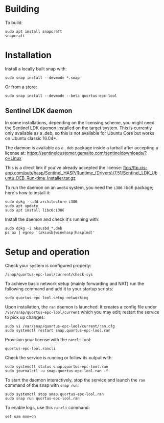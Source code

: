 # Building

To build:
```shell
sudo apt install snapcraft
snapcraft
```

# Installation

Install a locally built snap with:
```shell
sudo snap install --devmode *.snap
```

Or from a store:
```shell
sudo snap install --devmode --beta quortus-epc-lool
```

## Sentinel LDK daemon

In some installations, depending on the licensing scheme, you might need the
Sentinel LDK daemon installed on the target system. This is currently only
available as a .deb, so this is not available for Ubuntu Core but works on
Ubuntu classic 16.04+.

The daemon is available as a `.deb` package inside a tarball after accepting a
license at:
<https://sentinelcustomer.gemalto.com/sentineldownloads/?o=Linux>

This is a direct link if you've already accepted the license:
<ftp://ftp.cis-app.com/pub/hasp/Sentinel_HASP/Runtime_(Drivers)/7.51/Sentinel_LDK_Ubuntu_DEB_Run-time_Installer.tar.gz>

To run the daemon on an `amd64` system, you need the `i386` libc6 package;
here's how to install it:
```shell
sudo dpkg --add-architecture i386
sudo apt update
sudo apt install libc6:i386
```

Install the daemon and check it's running with:
```shell
sudo dpkg -i aksusbd_*.deb
ps ax | egrep '(aksusb|winehasp|hasplmd)'
```

# Setup and operation

Check your system is configured properly:
```shell
/snap/quortus-epc-lool/current/check-sys
```

To achieve basic network setup (mainly forwarding and NAT) run the following
command and add it to your startup scripts:
```shell
sudo quortus-epc-lool.setup-networking
```

Upon installation, the `ran` daemon is launched. It creates a config file under
`/var/snap/quortus-epc-lool/current` which you may edit; restart the service to
pick up changes:
```shell
sudo vi /var/snap/quortus-epc-lool/current/ran.cfg
sudo systemctl restart snap.quortus-epc-lool.ran
```

Provision your license with the `rancli` tool:
```shell
quortus-epc-lool.rancli
```

Check the service is running or follow its output with:
```shell
sudo systemctl status snap.quortus-epc-lool.ran
sudo journalctl -u snap.quortus-epc-lool.ran -f
```

To start the daemon interactively, stop the service and launch the `ran`
command of the snap with `snap run`:
```shell
sudo systemctl stop snap.quortus-epc-lool.ran
sudo snap run quortus-epc-lool.ran
```

To enable logs, use this `rancli` command:
```shell
set oam mon=on
```

